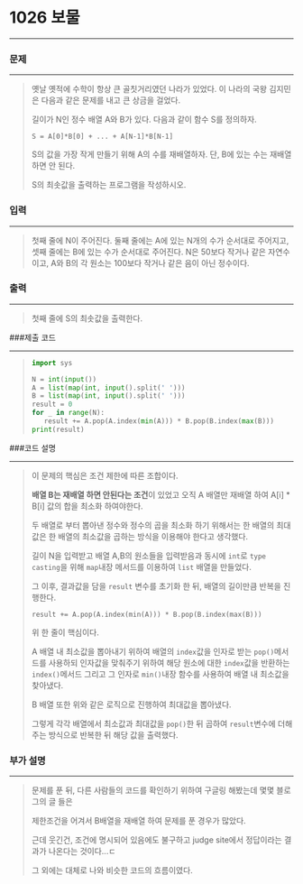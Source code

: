 # 1026 보물

---



### 문제

---

>옛날 옛적에 수학이 항상 큰 골칫거리였던 나라가 있었다. 이 나라의 국왕 김지민은 다음과 같은 문제를 내고 큰 상금을 걸었다.
>
>길이가 N인 정수 배열 A와 B가 있다. 다음과 같이 함수 S를 정의하자.
>
>`S = A[0]*B[0] + ... + A[N-1]*B[N-1]`
>
>S의 값을 가장 작게 만들기 위해 A의 수를 재배열하자. 단, B에 있는 수는 재배열하면 안 된다.
>
>S의 최솟값을 출력하는 프로그램을 작성하시오.



### 입력

---

>첫째 줄에 N이 주어진다. 둘째 줄에는 A에 있는 N개의 수가 순서대로 주어지고, 셋째 줄에는 B에 있는 수가 순서대로 주어진다. N은 50보다 작거나 같은 자연수이고, A와 B의 각 원소는 100보다 작거나 같은 음이 아닌 정수이다.



### 출력

---

>첫째 줄에 S의 최솟값을 출력한다.



###제출 코드

---

>```python
>import sys
>
>N = int(input())
>A = list(map(int, input().split(' ')))
>B = list(map(int, input().split(' ')))
>result = 0
>for _ in range(N):
>    result += A.pop(A.index(min(A))) * B.pop(B.index(max(B)))
>print(result)
>```



###코드 설명

---

>이 문제의 핵심은 조건 제한에 따른 조합이다.
>
>**배열 B는 재배열 하면 안된다는 조건**이 있었고 오직 A 배열만 재배열 하여 A[i] * B[i] 값의 합을 최소화 하여야한다.
>
>두 배열로 부터 뽑아낸 정수와 정수의 곱을 최소화 하기 위해서는 한 배열의 최대값은 한 배열의 최소값을 곱하는 방식을 이용해야 한다고 생각했다.
>
>길이 N을 입력받고 배열  A,B의 원소들을 입력받음과 동시에 `int`로 `type casting`을 위해 `map`내장 메서드를 이용하여 `list` 배열을 만들었다.
>
>그 이후, 결과값을 담을 `result` 변수를 초기화 한 뒤, 배열의 길이만큼 반복을 진행한다.
>
>`result += A.pop(A.index(min(A))) * B.pop(B.index(max(B)))`
>
>위 한 줄이 핵심이다.
>
>A 배열 내 최소값을 뽑아내기 위하여 배열의 `index`값을 인자로 받는 `pop()`메서드를 사용하되 인자값을 맞춰주기 위하여 해당 원소에 대한 `index`값을 반환하는 `index()`메서드 그리고 그 인자로 `min()`내장 함수를 사용하여 배열 내 최소값을 찾아냈다.
>
>B 배열 또한 위와 같은 로직으로 진행하여 최대값을 뽑아냈다.
>
>그렇게 각각 배열에서 최소값과 최대값을 `pop()`한 뒤 곱하여 `result`변수에 더해주는 방식으로 반복한 뒤 해당 값을 출력했다.



### 부가 설명

---

>문제를 푼 뒤, 다른 사람들의 코드를 확인하기 위하여 구글링 해봤는데 몇몇 블로그의 글 들은
>
>제한조건을 어겨서 B배열을 재배열 하여 문제를 푼 경우가 많았다.
>
>근데 웃긴건, 조건에 명시되어 있음에도 불구하고 judge site에서 정답이라는 결과가 나온다는 것이다...ㄷ
>
>그 외에는 대체로 나와 비슷한 코드의 흐름이였다.



